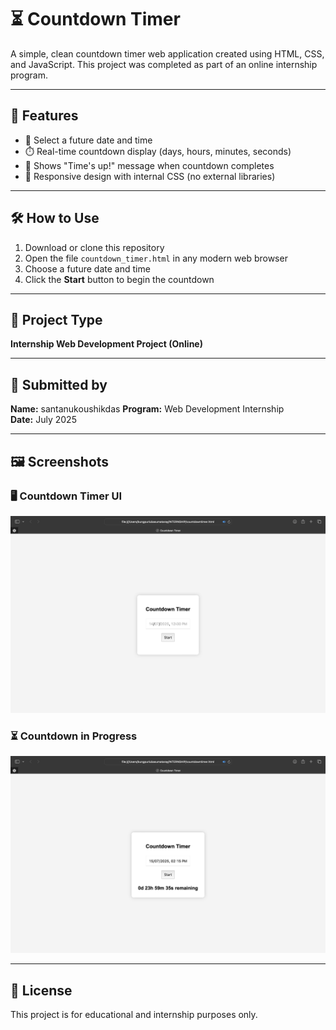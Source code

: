 # ⏳ Countdown Timer

A simple, clean countdown timer web application created using HTML, CSS, and JavaScript. This project was completed as part of an online internship program.

---

## 🚀 Features

- 📅 Select a future date and time  
- ⏱️ Real-time countdown display (days, hours, minutes, seconds)  
- 🔔 Shows "Time's up!" message when countdown completes  
- 📱 Responsive design with internal CSS (no external libraries)

---

## 🛠️ How to Use

1. Download or clone this repository  
2. Open the file `countdown_timer.html` in any modern web browser  
3. Choose a future date and time  
4. Click the **Start** button to begin the countdown

---

## 📁 Project Type

**Internship Web Development Project (Online)**

---

## 👤 Submitted by

**Name:** santanukoushikdas 
**Program:** Web Development Internship  
**Date:** July 2025

---

## 🖼️ Screenshots

### 🖥️ Countdown Timer UI  
![Countdown Timer UI](screenshots/countowntimer.png)

### ⏳ Countdown in Progress  
![Countdown Timer Working](screenshots/countdowntimer%20working.png)

---

## 📄 License

This project is for educational and internship purposes only.  


